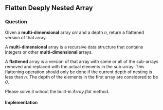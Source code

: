 ## Flatten Deeply Nested Array

### Question

Given a **multi-dimensional** array *arr* and a depth *n*, return a flattened version of that array.

A **multi-dimensional** array is a recursive data structure that contains integers or other **multi-dimensional** arrays.

A **flattened** array is a version of that array with some or all of the sub-arrays removed and replaced with the actual elements in the sub-array. This flattening operation should only be done if the current depth of nesting is less than *n*. The depth of the elements in the first array are considered to be *0*.

Please solve it wihout the built-in *Array.flat* method.

#### Implementation
